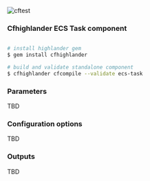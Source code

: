 ![cftest](https://github.com/theonestack/hl-component-ecs-task/actions/workflows/rspec.yaml/badge.svg)

### Cfhighlander ECS Task component

```bash

# install highlander gem
$ gem install cfhighlander

# build and validate standalone component
$ cfhighlander cfcompile --validate ecs-task

```

### Parameters

TBD

### Configuration options

TBD

### Outputs

TBD